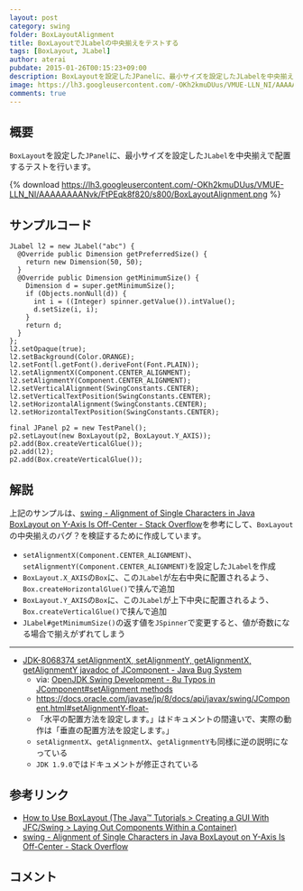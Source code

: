 ```yaml
---
layout: post
category: swing
folder: BoxLayoutAlignment
title: BoxLayoutでJLabelの中央揃えをテストする
tags: [BoxLayout, JLabel]
author: aterai
pubdate: 2015-01-26T00:15:23+09:00
description: BoxLayoutを設定したJPanelに、最小サイズを設定したJLabelを中央揃えで配置するテストを行います。
image: https://lh3.googleusercontent.com/-OKh2kmuDUus/VMUE-LLN_NI/AAAAAAAANvk/FtPEqk8f820/s800/BoxLayoutAlignment.png
comments: true
---
```

## 概要
`BoxLayout`を設定した`JPanel`に、最小サイズを設定した`JLabel`を中央揃えで配置するテストを行います。

{% download https://lh3.googleusercontent.com/-OKh2kmuDUus/VMUE-LLN_NI/AAAAAAAANvk/FtPEqk8f820/s800/BoxLayoutAlignment.png %}

## サンプルコード
<pre class="prettyprint"><code>JLabel l2 = new JLabel("abc") {
  @Override public Dimension getPreferredSize() {
    return new Dimension(50, 50);
  }
  @Override public Dimension getMinimumSize() {
    Dimension d = super.getMinimumSize();
    if (Objects.nonNull(d)) {
      int i = ((Integer) spinner.getValue()).intValue();
      d.setSize(i, i);
    }
    return d;
  }
};
l2.setOpaque(true);
l2.setBackground(Color.ORANGE);
l2.setFont(l.getFont().deriveFont(Font.PLAIN));
l2.setAlignmentX(Component.CENTER_ALIGNMENT);
l2.setAlignmentY(Component.CENTER_ALIGNMENT);
l2.setVerticalAlignment(SwingConstants.CENTER);
l2.setVerticalTextPosition(SwingConstants.CENTER);
l2.setHorizontalAlignment(SwingConstants.CENTER);
l2.setHorizontalTextPosition(SwingConstants.CENTER);

final JPanel p2 = new TestPanel();
p2.setLayout(new BoxLayout(p2, BoxLayout.Y_AXIS));
p2.add(Box.createVerticalGlue());
p2.add(l2);
p2.add(Box.createVerticalGlue());
</code></pre>

## 解説
上記のサンプルは、[swing - Alignment of Single Characters in Java BoxLayout on Y-Axis Is Off-Center - Stack Overflow](https://stackoverflow.com/questions/27790417/alignment-of-single-characters-in-java-boxlayout-on-y-axis-is-off-center)を参考にして、`BoxLayout`の中央揃えのバグ？を検証するために作成しています。

- `setAlignmentX(Component.CENTER_ALIGNMENT)`、`setAlignmentY(Component.CENTER_ALIGNMENT)`を設定した`JLabel`を作成
- `BoxLayout.X_AXIS`の`Box`に、この`JLabel`が左右中央に配置されるよう、`Box.createHorizontalGlue()`で挟んで追加
- `BoxLayout.Y_AXIS`の`Box`に、この`JLabel`が上下中央に配置されるよう、`Box.createVerticalGlue()`で挟んで追加
- `JLabel#getMinimumSize()`の返す値を`JSpinner`で変更すると、値が奇数になる場合で揃えがずれてしまう

<!-- dummy comment line for breaking list -->

- - - -
- [JDK-8068374 setAlignmentX, setAlignmentY, getAlignmentX, getAlignmentY javadoc of JComponent - Java Bug System](https://bugs.openjdk.java.net/browse/JDK-8068374)
    - via: [OpenJDK Swing Development - <Swing Dev> 8u Typos in JComponent#setAlignment methods](http://openjdk.5641.n7.nabble.com/lt-Swing-Dev-gt-8u-Typos-in-JComponent-setAlignment-methods-td295805.html)
    - https://docs.oracle.com/javase/jp/8/docs/api/javax/swing/JComponent.html#setAlignmentY-float-
    - 「水平の配置方法を設定します。」はドキュメントの間違いで、実際の動作は「垂直の配置方法を設定します。」
    - `setAlignmentX`、`getAlignmentX`、`getAlignmentY`も同様に逆の説明になっている
    - `JDK 1.9.0`ではドキュメントが修正されている

<!-- dummy comment line for breaking list -->

## 参考リンク
- [How to Use BoxLayout (The Java™ Tutorials > Creating a GUI With JFC/Swing > Laying Out Components Within a Container)](https://docs.oracle.com/javase/tutorial/uiswing/layout/box.html)
- [swing - Alignment of Single Characters in Java BoxLayout on Y-Axis Is Off-Center - Stack Overflow](https://stackoverflow.com/questions/27790417/alignment-of-single-characters-in-java-boxlayout-on-y-axis-is-off-center)

<!-- dummy comment line for breaking list -->

## コメント
